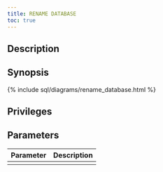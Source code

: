 ```yaml
---
title: RENAME DATABASE
toc: true
---
```


## Description

## Synopsis

{% include sql/diagrams/rename_database.html %}

## Privileges

## Parameters

| Parameter | Description |
|-----------|-------------|
|  |  |

